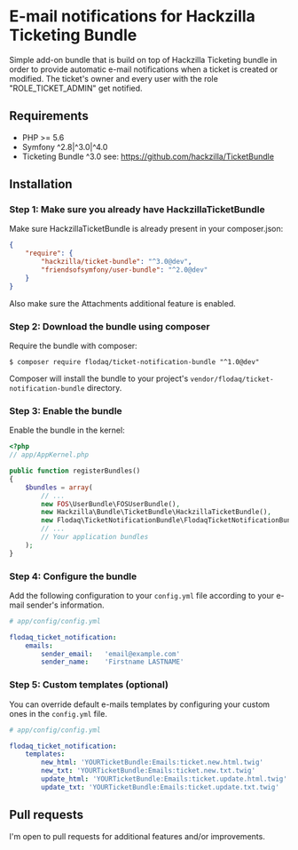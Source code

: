 # E-mail notifications for Hackzilla Ticketing Bundle
Simple add-on bundle that is build on top of Hackzilla Ticketing bundle in order
to provide automatic e-mail notifications when a ticket is created or modified.
The ticket's owner and every user with the role "ROLE_TICKET_ADMIN" get notified.

## Requirements
* PHP >= 5.6
* Symfony ^2.8|^3.0|^4.0
* Ticketing Bundle ^3.0 see: https://github.com/hackzilla/TicketBundle

## Installation
### Step 1: Make sure you already have HackzillaTicketBundle
Make sure HackzillaTicketBundle is already present in your composer.json:
```json
{
    "require": {
        "hackzilla/ticket-bundle": "^3.0@dev",
        "friendsofsymfony/user-bundle": "^2.0@dev"
    }
}
```
Also make sure the Attachments additional feature is enabled.

### Step 2: Download the bundle using composer
Require the bundle with composer:
```
$ composer require flodaq/ticket-notification-bundle "^1.0@dev"
```
Composer will install the bundle to your project's `vendor/flodaq/ticket-notification-bundle`
directory.

### Step 3: Enable the bundle
Enable the bundle in the kernel:
```php
<?php
// app/AppKernel.php

public function registerBundles()
{
    $bundles = array(
        // ...
        new FOS\UserBundle\FOSUserBundle(),
        new Hackzilla\Bundle\TicketBundle\HackzillaTicketBundle(),
        new Flodaq\TicketNotificationBundle\FlodaqTicketNotificationBundle(),
        // ...
        // Your application bundles
    );
}
```

### Step 4: Configure the bundle
Add the following configuration to your `config.yml` file according to your e-mail
sender's information.
```yaml
# app/config/config.yml

flodaq_ticket_notification:
    emails:
        sender_email:   'email@example.com'
        sender_name:    'Firstname LASTNAME'
```

### Step 5: Custom templates (optional)
You can override default e-mails templates by configuring your custom ones in the
`config.yml` file.
```yaml
# app/config/config.yml

flodaq_ticket_notification:
    templates:
        new_html: 'YOURTicketBundle:Emails:ticket.new.html.twig'
        new_txt: 'YOURTicketBundle:Emails:ticket.new.txt.twig'
        update_html: 'YOURTicketBundle:Emails:ticket.update.html.twig'
        update_txt: 'YOURTicketBundle:Emails:ticket.update.txt.twig'
```

## Pull requests
I'm open to pull requests for additional features and/or improvements.
